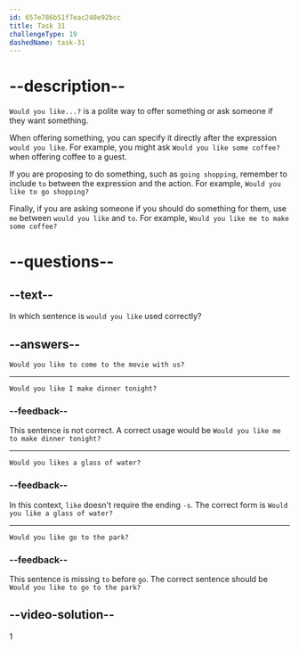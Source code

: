 ```yaml
---
id: 657e786b51f7eac240e92bcc
title: Task 31
challengeType: 19
dashedName: task-31
---
```


# --description--

`Would you like...?` is a polite way to offer something or ask someone if they want something.

When offering something, you can specify it directly after the expression `would you like`. For example, you might ask `Would you like some coffee?` when offering coffee to a guest.

If you are proposing to do something, such as `going shopping`, remember to include `to` between the expression and the action. For example, `Would you like to go shopping?`

Finally, if you are asking someone if you should do something for them, use `me` between `would you like` and `to`. For example, `Would you like me to make some coffee?`

# --questions--

## --text--

In which sentence is `would you like` used correctly?

## --answers--

`Would you like to come to the movie with us?`

---

`Would you like I make dinner tonight?`

### --feedback--

This sentence is not correct. A correct usage would be `Would you like me to make dinner tonight?`

---

`Would you likes a glass of water?`

### --feedback--

In this context, `like` doesn't require the ending `-s`. The correct form is `Would you like a glass of water?`

---

`Would you like go to the park?`

### --feedback--

This sentence is missing `to` before `go`. The correct sentence should be `Would you like to go to the park?`

## --video-solution--

1
